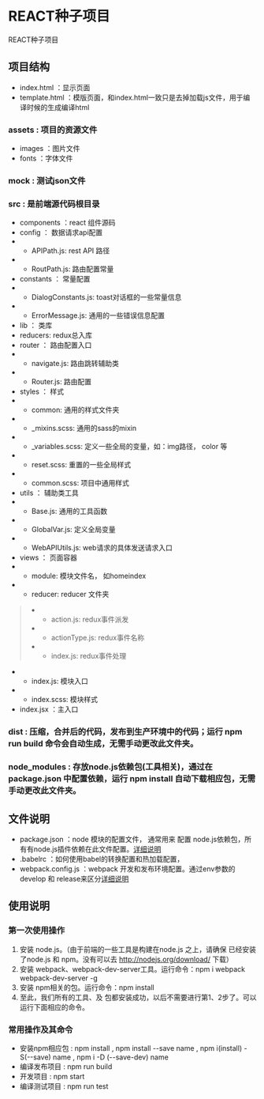 # REACT种子项目
REACT种子项目


## 项目结构
>
* index.html ：显示页面
* template.html ：模版页面，和index.html一致只是去掉加载js文件，用于编译时候的生成编译html
>
### assets : 项目的资源文件
* images ：图片文件
* fonts ：字体文件
>
### mock : 测试json文件 
>

>

### src : 是前端源代码根目录
* components ：react 组件源码
* config ： 数据请求api配置
* * APIPath.js: rest API 路径
* * RoutPath.js: 路由配置常量
* constants ： 常量配置
* * DialogConstants.js: toast对话框的一些常量信息
* * ErrorMessage.js: 通用的一些错误信息配置
* lib ： 类库
* reducers: redux总入库
* router ： 路由配置入口
* * navigate.js: 路由跳转辅助类
* * Router.js: 路由配置
* styles ： 样式
* * common: 通用的样式文件夹
* * _mixins.scss: 通用的sass的mixin
* * _variables.scss: 定义一些全局的变量，如：img路径， color 等
* * reset.scss: 重置的一些全局样式
* * common.scss: 项目中通用样式
* utils ： 辅助类工具
* * Base.js: 通用的工具函数
* * GlobalVar.js: 定义全局变量
* * WebAPIUtils.js: web请求的具体发送请求入口
* views ： 页面容器
* * module: 模块文件名， 如homeindex
* * reducer: reducer 文件夹
> * * action.js: redux事件派发
> * * actionType.js: redux事件名称
> * * index.js: redux事件处理
* * index.js: 模块入口
* * index.scss: 模块样式
* index.jsx ：主入口
>
### dist : 压缩，合并后的代码，发布到生产环境中的代码；运行 npm run build 命令会自动生成，无需手动更改此文件夹。

>
### node_modules : 存放node.js依赖包(工具相关)，通过在 package.json 中配置依赖，运行 npm install 自动下载相应包，无需手动更改此文件夹。



## 文件说明
>
* package.json ：node 模块的配置文件， 通常用来 配置 node.js依赖包，所有有node.js插件依赖在此文件配置。[详细说明](https://docs.npmjs.com/files/package.json)
* .babelrc ：如何使用babel的转换配置和热加载配置，
* webpack.config.js  ：webpack 开发和发布环境配置。通过env参数的develop 和 release来区分[详细说明](http://webpack.github.io/docs/configuration.html)



## 使用说明
>
### 第一次使用操作
1. 安装 node.js。（由于前端的一些工具是构建在node.js 之上，请确保 已经安装了node.js 和 npm。没有可以去 <http://nodejs.org/download/> 下载）
2. 安装 webpack、webpack-dev-server工具。运行命令：npm i webpack webpack-dev-server -g 
3. 安装 npm相关的包。运行命令：npm install
4. 至此，我们所有的工具、及 包都安装成功，以后不需要进行第1、2步了。可以运行下面相应的命令。

>
### 常用操作及其命令
* 安装npm相应包 : npm install , npm install --save name , npm i(install) -S(--save) name ,  npm i -D (--save-dev) name 
* 编译发布项目 : npm run build
* 开发项目 : npm start
* 编译测试项目 : npm run test




